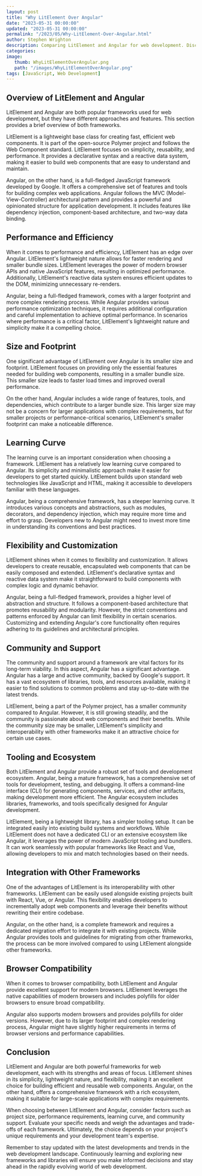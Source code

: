 ```yaml
---
layout: post
title: "Why LitElement Over Angular"
date: "2023-05-31 00:00:00"
updated: "2023-05-31 00:00:00"
permalink: "/2023/05/Why-LitElement-Over-Angular.html"
author: Stephen Wrighton
description: Comparing LitElement and Angular for web development. Discover the advantages of using LitElement over Angular and make an informed decision for your next project.
categories:
image:
   thumb: WhyLitElementOverAngular.png
   path: "/images/WhyLitElementOverAngular.png"
tags: [JavaScript, Web Development]
---  
```


## Overview of LitElement and Angular ###

LitElement and Angular are both popular frameworks used for web development, but they have different approaches and features. This section provides a brief overview of both frameworks.

LitElement is a lightweight base class for creating fast, efficient web components. It is part of the open-source Polymer project and follows the Web Component standard. LitElement focuses on simplicity, reusability, and performance. It provides a declarative syntax and a reactive data system, making it easier to build web components that are easy to understand and maintain.

Angular, on the other hand, is a full-fledged JavaScript framework developed by Google. It offers a comprehensive set of features and tools for building complex web applications. Angular follows the MVC (Model-View-Controller) architectural pattern and provides a powerful and opinionated structure for application development. It includes features like dependency injection, component-based architecture, and two-way data binding.

## Performance and Efficiency ###

When it comes to performance and efficiency, LitElement has an edge over Angular. LitElement's lightweight nature allows for faster rendering and smaller bundle sizes. LitElement leverages the power of modern browser APIs and native JavaScript features, resulting in optimized performance. Additionally, LitElement's reactive data system ensures efficient updates to the DOM, minimizing unnecessary re-renders.

Angular, being a full-fledged framework, comes with a larger footprint and more complex rendering process. While Angular provides various performance optimization techniques, it requires additional configuration and careful implementation to achieve optimal performance. In scenarios where performance is a critical factor, LitElement's lightweight nature and simplicity make it a compelling choice.

## Size and Footprint ###

One significant advantage of LitElement over Angular is its smaller size and footprint. LitElement focuses on providing only the essential features needed for building web components, resulting in a smaller bundle size. This smaller size leads to faster load times and improved overall performance.

On the other hand, Angular includes a wide range of features, tools, and dependencies, which contribute to a larger bundle size. This larger size may not be a concern for larger applications with complex requirements, but for smaller projects or performance-critical scenarios, LitElement's smaller footprint can make a noticeable difference.

## Learning Curve ###

The learning curve is an important consideration when choosing a framework. LitElement has a relatively low learning curve compared to Angular. Its simplicity and minimalistic approach make it easier for developers to get started quickly. LitElement builds upon standard web technologies like JavaScript and HTML, making it accessible to developers familiar with these languages.

Angular, being a comprehensive framework, has a steeper learning curve. It introduces various concepts and abstractions, such as modules, decorators, and dependency injection, which may require more time and effort to grasp. Developers new to Angular might need to invest more time in understanding its conventions and best practices.

## Flexibility and Customization ###

LitElement shines when it comes to flexibility and customization. It allows developers to create reusable, encapsulated web components that can be easily composed and extended. LitElement's declarative syntax and reactive data system make it straightforward to build components with complex logic and dynamic behavior.

Angular, being a full-fledged framework, provides a higher level of abstraction and structure. It follows a component-based architecture that promotes reusability and modularity. However, the strict conventions and patterns enforced by Angular can limit flexibility in certain scenarios. Customizing and extending Angular's core functionality often requires adhering to its guidelines and architectural principles.

## Community and Support ###

The community and support around a framework are vital factors for its long-term viability. In this aspect, Angular has a significant advantage. Angular has a large and active community, backed by Google's support. It has a vast ecosystem of libraries, tools, and resources available, making it easier to find solutions to common problems and stay up-to-date with the latest trends.

LitElement, being a part of the Polymer project, has a smaller community compared to Angular. However, it is still growing steadily, and the community is passionate about web components and their benefits. While the community size may be smaller, LitElement's simplicity and interoperability with other frameworks make it an attractive choice for certain use cases.

## Tooling and Ecosystem ###

Both LitElement and Angular provide a robust set of tools and development ecosystem. Angular, being a mature framework, has a comprehensive set of tools for development, testing, and debugging. It offers a command-line interface (CLI) for generating components, services, and other artifacts, making development more efficient. The Angular ecosystem includes libraries, frameworks, and tools specifically designed for Angular development.

LitElement, being a lightweight library, has a simpler tooling setup. It can be integrated easily into existing build systems and workflows. While LitElement does not have a dedicated CLI or an extensive ecosystem like Angular, it leverages the power of modern JavaScript tooling and bundlers. It can work seamlessly with popular frameworks like React and Vue, allowing developers to mix and match technologies based on their needs.

## Integration with Other Frameworks ###

One of the advantages of LitElement is its interoperability with other frameworks. LitElement can be easily used alongside existing projects built with React, Vue, or Angular. This flexibility enables developers to incrementally adopt web components and leverage their benefits without rewriting their entire codebase.

Angular, on the other hand, is a complete framework and requires a dedicated migration effort to integrate it with existing projects. While Angular provides tools and guidelines for migrating from other frameworks, the process can be more involved compared to using LitElement alongside other frameworks.

## Browser Compatibility ###

When it comes to browser compatibility, both LitElement and Angular provide excellent support for modern browsers. LitElement leverages the native capabilities of modern browsers and includes polyfills for older browsers to ensure broad compatibility.

Angular also supports modern browsers and provides polyfills for older versions. However, due to its larger footprint and complex rendering process, Angular might have slightly higher requirements in terms of browser versions and performance capabilities.

## Conclusion ###

LitElement and Angular are both powerful frameworks for web development, each with its strengths and areas of focus. LitElement shines in its simplicity, lightweight nature, and flexibility, making it an excellent choice for building efficient and reusable web components. Angular, on the other hand, offers a comprehensive framework with a rich ecosystem, making it suitable for large-scale applications with complex requirements.

When choosing between LitElement and Angular, consider factors such as project size, performance requirements, learning curve, and community support. Evaluate your specific needs and weigh the advantages and trade-offs of each framework. Ultimately, the choice depends on your project's unique requirements and your development team's expertise.

Remember to stay updated with the latest developments and trends in the web development landscape. Continuously learning and exploring new frameworks and libraries will ensure you make informed decisions and stay ahead in the rapidly evolving world of web development.
